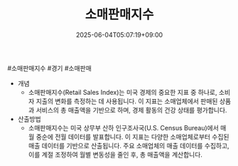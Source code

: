 ﻿---
title: "소매판매지수"
date: 2025-06-04T05:07:19+09:00
lastmod: 2025-06-04T05:07:19+09:00
type: docs
sidebar:
  open: true
weight: 2
---
<div style="display:none">
  <meta property="article:published_time" content="2025-06-03T20:07:19Z" />
  <meta property="article:modified_time" content="2025-06-03T20:07:19Z" />
</div>
#소매판매지수 #경기 #소매판매

- 개념
	- 소매판매지수(Retail Sales Index)는 미국 경제의 중요한 지표 중 하나로, 소비자 지출의 변화를 측정하는 데 사용됩니다. 이 지표는 소매업체에서 판매된 상품과 서비스의 총 매출액을 기반으로 하며, 경제 활동의 건강 상태를 평가합니다.
- 산출방법
	- 소매판매지수는 미국 상무부 산하 인구조사국(U.S. Census Bureau)에서 매월 중순에 전월 데이터를 발표합니다. 이 지표는 다양한 소매업체로부터 수집된 매출 데이터를 기반으로 산출됩니다. 주요 소매업체의 매출 데이터를 수집하고, 이를 계절 조정하여 월별 변동성을 줄인 후, 총 매출액을 계산합니다.
